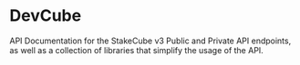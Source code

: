 # DevCube
API Documentation for the StakeCube v3 Public and Private API endpoints, as well as a collection of libraries that simplify the usage of the API.
